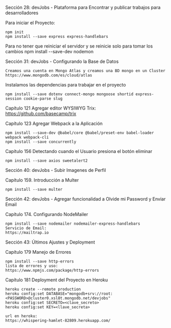 Sección 28: devJobs - Plataforma para Encontrar y publicar trabajos para desarrolladores

Para iniciar el Proyecto:

    npm init
    npm install --save express express-handlebars
    
Para no tener que reiniciar el servidor y se reinicie solo para tomar los cambios
    npm install --save-dev nodemon

Sección 31: devJobs - Configurando la Base de Datos

    Creamos una cuenta en Mongo Atlas y creamos una BD mongo en un Cluster
    https://www.mongodb.com/es/cloud/atlas

Instalamos las dependencias para trabajar en el proyecto

    npm install --save dotenv connect-mongo mongoose shortid express-session cookie-parse slug

Capítulo 121 Agregar editor WYSIWYG
    Trix:
    https://github.com/basecamp/trix

Capítulo 123 Agregar Webpack a la Aplicación

    npm install --save-dev @babel/core @babel/preset-env babel-loader webpack webpack-cli
    npm install --save concurrently

Capítulo 156 Detectando cuando el Usuario presiona el botón eliminar

    npm install --save axios sweetalert2


Sección 40: devJobs - Subir Imagenes de Perfil

Capítulo 159. Introducción a Multer

    npm install --save multer
    
Sección 42: devJobs - Agregar funcionalidad a Olvide mi Password y Enviar Email 

Capítulo 174. Configurando NodeMailer

    npm install --save nodemailer nodemailer-express-handlebars
    Servicio de Email:
    https://mailtrap.io
    
Sección 43: Últimos Ajustes y Deployment

Capítulo 179 Manejo de Errores

    npm install --save http-errors
    lista de errores y uso:
    https://www.npmjs.com/package/http-errors


Capítulo 181 Deployment del Proyecto en Heroku

    heroku create --remote production
    heroku config:set DATABASE="mongodb+srv://root:<PASSWORD>@cluster0.xsl8t.mongodb.net/devjobs"
    heroku config:set SECRETO=<clave_secreto>
    heroku config:set KEY=<llave_secreta>

    url en heroku:
    https://whispering-hamlet-82809.herokuapp.com/
    
